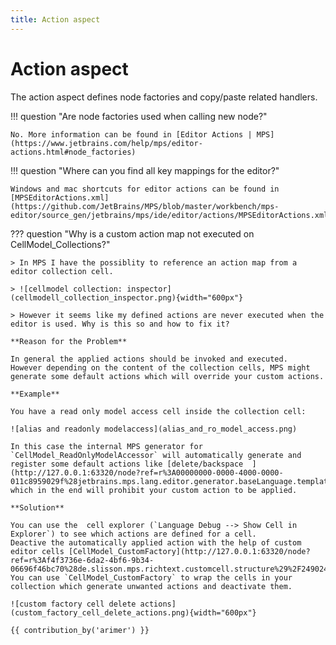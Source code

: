 ```yaml
---
title: Action aspect
---
```


# Action aspect

The action aspect defines node factories and copy/paste related handlers.

!!! question "Are node factories used when calling new node<Concept>?"

    No. More information can be found in [Editor Actions | MPS](https://www.jetbrains.com/help/mps/editor-actions.html#node_factories)

!!! question "Where can you find all key mappings for the editor?"

    Windows and mac shortcuts for editor actions can be found in [MPSEditorActions.xml](https://github.com/JetBrains/MPS/blob/master/workbench/mps-editor/source_gen/jetbrains/mps/ide/editor/actions/MPSEditorActions.xml).


??? question "Why is a custom action map not executed on CellModel_Collections?"

    > In MPS I have the possiblity to reference an action map from a editor collection cell.

    > ![cellmodel collection: inspector](cellmodell_collection_inspector.png){width="600px"}

    > However it seems like my defined actions are never executed when the editor is used. Why is this so and how to fix it?

    **Reason for the Problem**
    
    In general the applied actions should be invoked and executed.
    However depending on the content of the collection cells, MPS might generate some default actions which will override your custom actions.
    
    **Example**
    
    You have a read only model access cell inside the collection cell:

    ![alias and readonly modelaccess](alias_and_ro_model_access.png)
    
    In this case the internal MPS generator for `CellModel_ReadOnlyModelAccessor` will automatically generate and register some default actions like [delete/backspace  ](http://127.0.0.1:63320/node?ref=r%3A00000000-0000-4000-0000-011c8959029f%28jetbrains.mps.lang.editor.generator.baseLanguage.template.main%40generator%29%2F1225901389718) which in the end will prohibit your custom action to be applied.
    
    **Solution**

    You can use the  cell explorer (`Language Debug --> Show Cell in Explorer`) to see which actions are defined for a cell.
    Deactive the automatically applied action with the help of custom editor cells [CellModel_CustomFactory](http://127.0.0.1:63320/node?ref=r%3Af4f3736e-6da2-4bf6-9b34-06696f46bc70%28de.slisson.mps.richtext.customcell.structure%29%2F2490242408670732052). You can use `CellModel_CustomFactory` to wrap the cells in your collection which generate unwanted actions and deactivate them.
    
    ![custom factory cell delete actions](custom_factory_cell_delete_actions.png){width="600px"}

    {{ contribution_by('arimer') }}